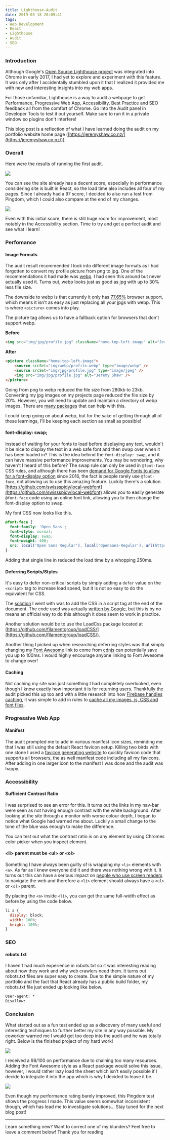 ```yaml
---
title: Lighthouse-Audit
date: 2019-03-18 20:09:41
tags:
- Web Development
- React
- Lighthouse
- Audit
- SEO
---
```

### Introduction

Although Google's [Open Source Lighthouse project](https://github.com/GoogleChrome/lighthouse) was integrated into Chrome in early 2017, I had yet to explore and experiment with this feature. It was only after I accidentally stumbled upon it that I realized it provided me with new and interesting insights into my web apps.

For those unfamiliar, Lighthouse is a way to audit a webpage to get Performance, Progressive Web App, Accessibility, Best Practice and SEO feedback all from the comfort of Chrome. Go into the Audit panel in Developer Tools to test it out yourself. Make sure to run it in a private window so plugins don't interfere!

This blog post is a reflection of what I have learned doing the audit on my portfolio website home page ([https://jeremyshaw.co.nz/](https://jeremyshaw.co.nz/)).

<!-- more -->

### Overall

Here were the results of running the first audit.

![](/images/20190317/lighthouse-test-1.jpg)

You can see the site already has a decent score, especially in performance considering site is built in React, so the load time also includes all four of my pages. Since I already had a 97 score, I decided to also run a test from Pingdom, which I could also compare at the end of my changes.

![](/images/20190317/pingdom-test-1.jpg)

Even with this initial score, there is still huge room for improvement, most notably in the Accessibility section. Time to try and get a perfect audit and see what I learn!

### Perfomance

#### Image Formats

The audit result recommended I look into different image formats as I had forgotten to convert my profile picture from png to jpg. One of the recommendations it had made was [webp](https://developers.google.com/speed/webp/). I had seen this around but never actually used it. Turns out, webp looks just as good as jpg with up to 30% less file size.

The downside to webp is that currently it only has [77.65%](https://caniuse.com/#feat=webp) browser support, which means it isn't as easy as just replacing all your jpgs with webp. This is where `<picture>` comes into play.

The picture tag allows us to have a fallback option for browsers that don't support webp.

**Before**

```html
<img src="img/jpg/profile.jpg" className="home-top-left-image" alt="Jeremy Shaw" />
```

**After**

```html
<picture className="home-top-left-image">
    <source srcSet="img/webp/profile.webp" type="image/webp" />
    <source srcSet="img/jpg/profile.jpg" type="image/jpeg" /> 
    <img src="img/jpg/profile.jpg" alt="Jeremy Shaw" />
</picture>
```

Going from png to webp reduced the file size from 280kb to 23kb. Converting my jpg images on my projects page reduced the file size by 20%. However, you will need to update and maintain a directory of webp images. There are [many packages](https://github.com/Jacksgong/webp-converter) that can help with this.

I could keep going on about webp, but for the sake of getting through all of these learnings, I'll be keeping each section as small as possible!

#### font-display: swap;

Instead of waiting for your fonts to load before displaying any text, wouldn't it be nice to display the text in a web safe font and then swap over when it has been loaded in? This is the idea behind the `font-display: swap`, and it can have massive performance improvements. You may be wondering, why haven't I heard of this before? The swap rule can only be used in `@font-face` CSS rules, and although there has been [demand for Google Fonts to allow for a font-display option](https://github.com/google/fonts/issues/358) since 2016, the fact is people rarely use `@font-face`, not allowing us to use this amazing feature. Luckily there's a solution. [https://github.com/swissspidy/local-webfont](https://github.com/swissspidy/local-webfont) allows you to easily generate `@font-face` code using an online font link, allowing you to then change the font-display option to swap.

My font CSS now looks like this.

```css
@font-face {
  font-family: 'Open Sans';
  font-style: normal;
  font-display: swap;
  font-weight: 400;
  src: local('Open Sans Regular'), local('OpenSans-Regular'), url(https://fonts.gstatic.com/s/opensans/v15/mem8YaGs126MiZpBA-UFVZ0e.ttf) format('truetype');
}
```

Adding that single line in reduced the load time by a whopping 250ms.

#### Deferring Scripts/Styles

It's easy to defer non-critical scripts by simply adding a `defer` value on the `<script>` tag to increase load speed, but it is not so easy to do the equivalent for CSS.

The [solution](https://github.com/puremana/portfolio-website/commit/443521760632ae437fc3e773ff52e630b1c81619) I went with was to add the CSS in a script tag at the end of the document. The code used was actually [written by Google](https://developers.google.com/speed/docs/insights/OptimizeCSSDelivery), but this is by no means an official way to do this although it does seem to work in practice.

Another solution would be to use the LoadCss package located at [https://github.com/filamentgroup/loadCSS/](https://github.com/filamentgroup/loadCSS/).

Another thing I picked up when researching deferring styles was that simply changing my [Font Awesome](https://fontawesome.com/) link to come from [cdnjs](https://cdnjs.com/) can potentially save you up to 100ms. I would highly encourage anyone linking to Font Awesome to change over!

#### Caching

Not caching my site was just something I had completely overlooked, even though I know exactly how important it is for returning users. Thankfully the audit picked this up too and with a little research into how [Firebase handles caching](https://firebase.google.com/docs/hosting/full-config), it was simple to add in rules to [cache all my images, js, CSS and font files](https://github.com/puremana/portfolio-website/commit/911d5ae3d79f316fd675dece20fdecf10ab1a036).

### Progressive Web App

#### Manifest

The audit prompted me to add in various manifest icon sizes, reminding me that I was still using the default React favicon setup. Killing two birds with one stone I used a [favicon generating website](https://www.favicon-generator.org/) to quickly favicon code that supports all browsers, the as well manifest code including all my favicons. After adding in one larger icon to the manifest I was done and the audit was happy.

### Accessibility

#### Sufficient Contrast Ratio

I was surprised to see an error for this. It turns out the links in my nav-bar were seen as not having enough contrast with the white background. After looking at the site through a monitor with worse colour depth, I began to notice what Google had warned me about. Luckily a small change to the tone of the blue was enough to make the difference.

You can test out what the contrast ratio is on any element by using Chromes color picker when you inspect element.

#### &lt;li&gt; parent must be &lt;ul&gt; or &lt;ol&gt;

Something I have always been guilty of is wrapping my `<li>` elements with `<a>`. As far as I knew everyone did it and there was nothing wrong with it. It turns out this can have a serious impact on [people who use screen readers](https://dequeuniversity.com/rules/axe/3.0/listitem) to navigate the web and therefore a `<li>` element should always have a `<ul>` or `<ol>` parent.

By placing the `<a>` inside `<li>`, you can get the same full-width effect as before by using the code below.

```javascript
li a {
  display: block;
  width: 100%;
  height: 100%;
}
```

### SEO

#### robots.txt

I haven't had much experience in robots.txt so it was interesting reading about how they work and why web crawlers need them. It turns out robots.txt files are super easy to create. Due to the simple nature of my portfolio and the fact that React already has a public build folder, my robots.txt file just ended up looking like below.

```html
User-agent: *
Disallow:
```

### Conclusion

What started out as a fun test ended up as a discovery of many useful and interesting techniques to further better my site in any way possible. My coworker warned me I would get too deep into the audit and he was totally right. Below is the finished project of my hard work!

![](/images/20190317/lighthouse-test-2.jpg)

I received a 98/100 on performance due to chaining too many resources. Adding the Font Awesome style as a React package would solve this issue, however, I would rather lazy load the sheet which isn't easily possible if I decide to integrate it into the app which is why I decided to leave it be.

![](/images/20190317/pingdom-test-2.jpg)

Even though my performance rating barely improved, this Pingdom test shows the progress I made. This value seems somewhat inconsistent though, which has lead me to investigate solutions... Stay tuned for the next blog post!
___

Learn something new? Want to correct one of my blunders? Feel free to leave a comment below! Thank you for reading.